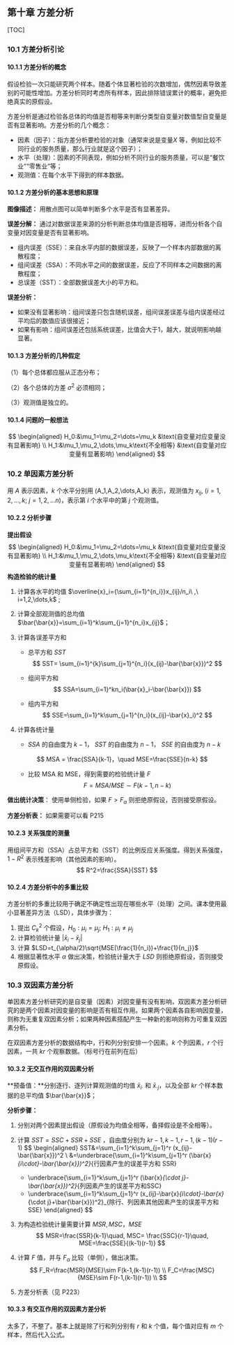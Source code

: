 ## 第十章 方差分析

[TOC]

### 10.1 方差分析引论

#### 10.1.1 方差分析的概念

假设检验一次只能研究两个样本。随着个体显著检验的次数增加，偶然因素导致差别的可能性增加。方差分析同时考虑所有样本，因此排除错误累计的概率，避免拒绝真实的原假设。

方差分析是通过检验各总体的均值是否相等来判断分类型自变量对数值型自变量是否有显著影响。方差分析的几个概念：

*   因素（因子）：指方差分析要检验的对象（通常来说是变量$X$ 等，例如比较不同行业的服务质量，那么行业就是这个因子）；
*   水平（处理）：因素的不同表现，例如分析不同行业的服务质量，可以是“餐饮业”“零售业”等；
*   观测值：在每个水平下得到的样本数据。

#### 10.1.2 方差分析的基本思想和原理

**图像描述：** 用散点图可以简单判断多个水平是否有显著差异。

**误差分解：** 通过对数据误差来源的分析判断总体均值是否相等，进而分析各个自变量对因变量是否有显著影响。

*   组内误差（SSE）：来自水平内部的数据误差，反映了一个样本内部数据的离散程度；
*   组间误差（SSA）：不同水平之间的数据误差，反应了不同样本之间数据的离散程度；
*   总误差（SST）：全部数据误差大小的平方和。

**误差分析：**

*   如果没有显著影响：组间误差只包含随机误差，组间误差误差与组内误差经过平均后的数值应该很接近；
*   如果有影响：组间误差还包括系统误差，比值会大于1，越大，就说明影响越显著。

#### 10.1.3 方差分析的几种假定

（1）每个总体都应服从正态分布；

（2）各个总体的方差 $\sigma^2$ 必须相同；

（3）观测值是独立的。

#### 10.1.4 问题的一般想法

$$
\begin{aligned}
H_0:&\mu_1=\mu_2=\dots=\mu_k &\text{自变量对应变量没有显著影响} \\ 
H_1:&\mu_1,\mu_2,\dots,\mu_k\text{不全相等} &\text{自变量对应变量有显著影响} 
\end{aligned}
$$



### 10.2 单因素方差分析

用 $A$ 表示因素，$k$ 个水平分别用 \(A_1,A_2,\dots,A_k\) 表示，观测值为 $x_{ij},\ (i=1,2,\dots,k;\ j=1,2,\dots n)$，表示第 $i$ 个水平中的第 $j$ 个观测值。

#### 10.2.2 分析步骤

**提出假设**
$$
\begin{aligned}
H_0:&\mu_1=\mu_2=\dots=\mu_k &\text{自变量对应变量没有显著影响} \\ 
H_1:&\mu_1,\mu_2,\dots,\mu_k\text{不全相等} &\text{自变量对应变量有显著影响} 
\end{aligned}
$$
**构造检验的统计量**

1.   计算各水平的均值 $\overline{x}_i={\sum_{i=1}^{n_i}}x_{ij}/n_i\ ,\ i=1,2,\dots,k$ ;

2.   计算全部观测值的总均值 $\bar{\bar{x}}=\sum_{i=1}^k\sum_{j=1}^{n_i}x_{ij}$；

3.   计算各误差平方和

     *   总平方和 $SST$
         $$
         SST= \sum_{i=1}^{k}\sum_{j=1}^{n_i}(x_{ij}-\bar{\bar{x}})^2
         $$

     *   组间平方和 
         $$
         SSA=\sum_{i=1}^kn_i(\bar{x}_i-\bar{\bar{x}})
         $$

     *   组内平方和
         $$
         SSE=\sum_{i=1}^k\sum_{j=1}^{n_i}(x_{ij}-\bar{x}_i)^2
         $$

4.   计算各统计量

     *   $SSA$ 的自由度为 $k-1$， $SST$ 的自由度为 $n-1$， $SSE$ 的自由度为 $n-k$

     $$
     MSA = \frac{SSA}{k-1}，\quad MSE=\frac{SSE}{n-k}
     $$

     *   比较 MSA 和 MSE，得到需要的检验统计量 $F$
         $$
         F={MSA}/{MSE}\sim F(k-1,n-k)
         $$

**做出统计决策**： 使用单侧检验，如果 $F>F_{\alpha}$ 则拒绝原假设，否则接受原假设。

**方差分析表：** 如果需要可以看 P215

#### 10.2.3 关系强度的测量

用组间平方和（SSA）占总平方和（SST）的比例反应关系强度。得到关系强度，$1-R^2$ 表示残差影响（其他因素的影响）。
$$
R^2=\frac{SSA}{SST}
$$

#### 10.2.4 方差分析中的多重比较

方差分析的多重比较用于确定不确定性出现在哪些水平（处理）之间。课本使用最小显著差异方法（LSD），具体步骤为：

1.   提出 $C_k^2$ 个假设，$H_0:\mu_i=\mu_j;\ H_1:\mu_i\neq\mu_j$
2.   计算检验统计量 $|\bar{x}_i-\bar{x}_j|$
3.   计算 $LSD=t_{\alpha/2}\sqrt{MSE(\frac{1}{n_i})+\frac{1}{n_j}}$
4.   根据显著性水平 $\alpha$ 做出决策，检验统计量大于 $LSD$ 则拒绝原假设，否则接受原假设。



### 10.3 双因素方差分析

单因素方差分析研究的是自变量（因素）对因变量有没有影响，双因素方差分析研究的是两个因素对因变量的影响是否有相互作用。如果两个因素各自影响因变量，则称为无重复双因素分析；如果两种因素搭配产生一种新的影响则称为可重复双因素分析。

在双因素方差分析的数据结构中，行和列分别安排一个因素。$k$ 个列因素，$r$ 个行因素，一共 $kr$ 个观察数据。（标号行在前列在后）

#### 10.3.2 无交互作用的双因素分析

**预备值：**分别逐行、逐列计算观测值的均值 $\bar{x}_{i\cdot}$ 和 $\bar{x}_{\cdot j}$，以及全部 $kr$ 个样本数据的总平均值 $\bar{\bar{x}}$；

**分析步骤：**

1.   分别对两个因素提出假设（原假设为均值全相等，备择假设是不全相等）。

2.   计算 $SST=SSC+SSR+SSE$ ，自由度分别为 $kr-1, k-1, r-1, (k-1)(r-1)$
     $$
     \begin{aligned}
     SST&=\sum_{i=1}^k\sum_{j=1}^r (x_{ij}-\bar{\bar{x}})^2 \\
     &=\underbrace{\sum_{i=1}^k\sum_{j=1}^r (\bar{x}_{i\cdot}-\bar{\bar{x}})^2}_{行因素产生的误差平方和 SSR}
     + \underbrace{\sum_{i=1}^k\sum_{j=1}^r (\bar{x}_{\cdot j}-\bar{\bar{x}})^2}_{列因素产生的误差平方和SSC}
     + \underbrace{\sum_{i=1}^k\sum_{j=1}^r (x_{ij}-\bar{x}_{i\cdot}-\bar{x}_{\cdot j}+\bar{\bar{x}})^2}_{除行、列因素其他因素产生的误差平方和SSE}
     \end{aligned}
     $$

3.   为构造检验统计量需要计算 $MSR, MSC， MSE$
     $$
     MSR=\frac{SSR}{k-1}\quad, MSC= \frac{SSC}{r-1}\quad, MSE=\frac{SSE}{(k-1)(r-1)}
     $$

4.    计算 $F$ 值，并与 $F_{\alpha}$ 比较（单侧），做出决策。
     $$
     F_R=\frac{MSR}{MSE}\sim F(k-1,(k-1)(r-1)) \\
     F_C=\frac{MSC}{MSE}\sim F(r-1,(k-1)(r-1)) \\
     $$

5.   方差分析表（见 P223）

#### 10.3.3 有交互作用的双因素方差分析

太多了，不整了。基本上就是除了行和列分别有 $r$ 和 $k$ 个值，每个值对应有 $m$ 个样本，然后代入公式。

